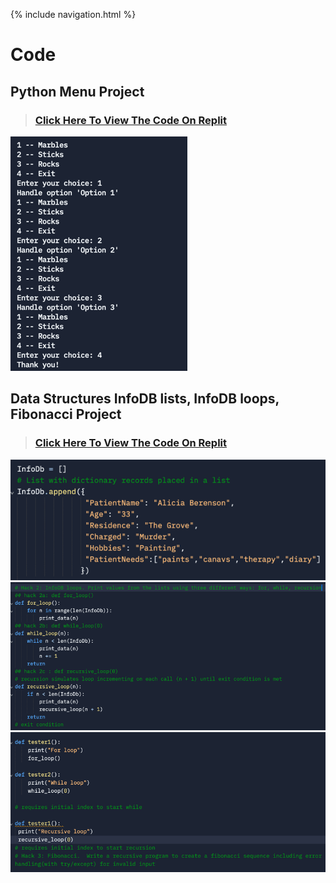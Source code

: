 {% include navigation.html %}

# Code

## Python Menu Project
> ### [Click Here To View The Code On Replit](https://replit.com/@SreejaVad/Python-Menu-Project?v=1)
![img_2.png](img_2.png)


## Data Structures InfoDB lists, InfoDB loops, Fibonacci Project
> ### [Click Here To View The Code On Replit](https://replit.com/@SreejaVad/Data-Structures-InfoDB-Lists-InfoDB-Loops-Fibonacci-1)
![img_3.png](img_3.png)
![img_4.png](img_4.png)
![img_5.png](img_5.png)


